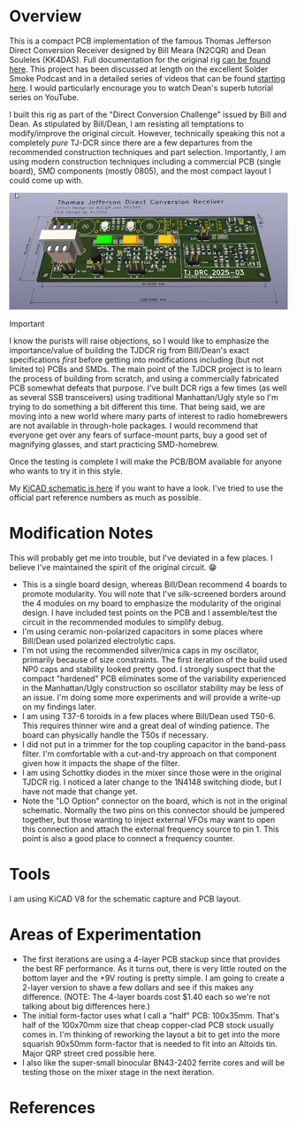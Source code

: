 Overview
========

This is a compact PCB implementation of the famous Thomas Jefferson Direct Conversion Receiver
designed by Bill Meara (N2CQR) and Dean Souleles (KK4DAS). Full documentation for the 
original rig [can be found here](https://hackaday.io/project/190327-high-schoolers-build-a-radio-receiver). This project has been discussed at length
on the excellent Solder Smoke Podcast and in a detailed series of videos that can be found
[starting here](https://www.youtube.com/watch?v=rLjxU2rMeXw). I would particularly 
encourage you to watch Dean's superb tutorial series on YouTube. 

I built this rig as part of the "Direct Conversion Challenge" issued by Bill and Dean. As
stipulated by Bill/Dean, I am resisting all temptations to modify/improve the original 
circuit. However, technically speaking this not a completely *pure* TJ-DCR since there 
are a few departures from the recommended construction techniques and part selection. 
Importantly, I am using modern construction techniques including a commercial PCB (single board), SMD 
components (mostly 0805), and the most compact layout I could come up with.

![System Picture](docs/pcb-1.png)

> [!IMPORTANT]  
> I know the purists will raise objections, so I would like to emphasize the importance/value
> of building the TJDCR rig from Bill/Dean's exact specifications *first* before getting into 
> modifications including (but not limited to) PCBs and SMDs. The main point of the TJDCR
> project is to learn the process of building from scratch, and using a commercially
> fabricated PCB
> somewhat defeats that purpose. I've built DCR rigs a few times (as well as several SSB transceivers) using traditional Manhattan/Ugly 
> style so I'm trying to do something a bit different this time. That being said, we are 
> moving into a new world where many parts of interest to radio homebrewers are not 
> available in through-hole packages. I would recommend that everyone get over any 
> fears of surface-mount parts, buy a good set of magnifying glasses, and start practicing 
> SMD-homebrew.

Once the testing is complete I will make the PCB/BOM available for anyone who wants
to try it in this style.

My [KiCAD schematic is here](https://github.com/brucemack/kc1fsz-tjdcr/blob/main/hw/tjdcr-1/plots/tjdcr-1.pdf) if you want to have a look. I've tried to use the official part reference numbers
as much as possible.

Modification Notes
==================

This will probably get me into trouble, but I've deviated in a few places. I believe 
I've maintained the spirit of the original circuit. :grin:

* This is a single board design, whereas Bill/Dean recommend 4 boards to promote modularity.
You will note that I've silk-screened borders around the 4 modules on my board to 
emphasize the modularity of the original design. I have included test points on the 
PCB and I assemble/test the circuit in the recommended modules to simplify debug.
* I'm using ceramic non-polarized capacitors in some places where Bill/Dean used
polarized electrolytic caps.
* I'm not using the recommended silver/mica caps in my oscillator, primarily because
of size constraints. The first iteration of the build used NP0 caps and stability looked
pretty good. I strongly suspect that the compact "hardened" PCB eliminates some of the variability 
experienced in the Manhattan/Ugly construction so oscillator stability may be less of an 
issue. I'm doing some more experiments and will provide a write-up on my findings later.
* I am using T37-6 toroids in a few places where Bill/Dean used T50-6. This requires 
thinner wire and a great deal of winding patience. The board can physically handle the T50s 
if necessary. 
* I did not put in a trimmer for the top coupling capacitor in the band-pass filter. I'm 
comfortable with a cut-and-try approach on that component given how it impacts the shape
of the filter.
* I am using Schottky diodes in the mixer since those were in the original TJDCR rig. I noticed
a later change to the 1N4148 switching diode, but I have not made that change yet.
* Note the "LO Option" connector on the board, which is not in the original 
schematic.  Normally the two pins on this connector
should be jumpered together, but those wanting to inject external VFOs may want to 
open this connection and attach the external frequency source to pin 1. This point
is also a good place to connect a frequency counter.

Tools
=====

I am using KiCAD V8 for the schematic capture and PCB layout.

Areas of Experimentation
========================

* The first iterations are using a 4-layer PCB stackup since that provides the best
RF performance. As it turns out, there is very little routed on the bottom layer and 
the +9V routing is pretty simple. I am going to create a 2-layer version to shave a 
few dollars and see if this makes any difference. (NOTE: The 4-layer boards cost $1.40
each so we're not talking about big differences here.)
* The initial form-factor uses what I call a "half" PCB: 100x35mm.
That's half of the 100x70mm size that cheap copper-clad PCB stock usually comes in.
I'm thinking of reworking the layout a bit to get into the more squarish 90x50mm form-factor 
that is needed to fit into an Altoids tin. Major QRP street cred possible here.
* I also like the super-small binocular BN43-2402 ferrite cores and will be testing
those on the mixer stage in the next iteration.

References
==========






